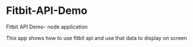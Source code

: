 # Fitbit-API-Demo
Fitbit API Demo- node application

This app shows how to use fitbit api and use that data to display on screen
